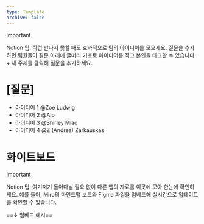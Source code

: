 ```yaml
---
type: Template
archive: false
---
```

> [!important]  
> Notion 팁: 직접 만나지 못할 때도 효과적으로 팀의 아이디어를 모으세요. 질문을 추가하면 팀원들이 질문 아래에 글머리 기호로 아이디어를 적고 본인을 태그할 수 있습니다. + 새 주제를 클릭해 질문을 추가하세요.  

# [질문]

- 아이디어 1 @Zoe Ludwig
- 아이디어 2 @Alp
- 아이디어 3 @Shirley Miao
- 아이디어 4 @Z (Andrea) Zarkauskas

# 화이트보드

> [!important]  
> Notion 팁: 여기저기 돌아다닐 필요 없이 다른 앱의 자료를 이곳에 모아 한눈에 확인하세요. 예를 들어, Miro의 마인드맵 보드와 Figma 파일을 임베드해 실시간으로 업데이트를 확인할 수 있습니다.  

==↓ 임베드 예시==

[](https://www.notion.soundefined)

[](https://www.notion.soundefined)
